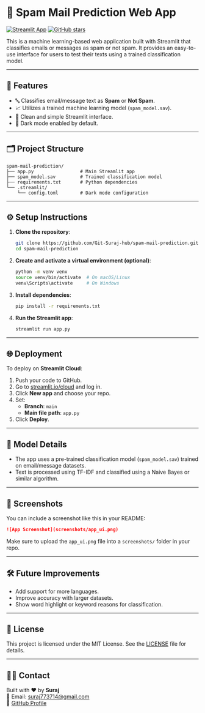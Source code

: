 
# 📧 Spam Mail Prediction Web App

[![Streamlit App](https://static.streamlit.io/badges/streamlit_badge_black_white.svg)](https://your-deployment-link.streamlit.app/)
[![GitHub stars](https://img.shields.io/github/stars/Git-Suraj-hub/spam-mail-prediction?style=social)](https://github.com/Git-Suraj-hub/spam-mail-prediction)

This is a machine learning-based web application built with Streamlit that classifies emails or messages as spam or not spam. It provides an easy-to-use interface for users to test their texts using a trained classification model.

---

## 🚀 Features

- 🔤 Classifies email/message text as **Spam** or **Not Spam**.
- 📈 Utilizes a trained machine learning model (`spam_model.sav`).
- 🧠 Clean and simple Streamlit interface.
- 🌙 Dark mode enabled by default.

---

## 🗂 Project Structure

```
spam-mail-prediction/
├── app.py                 # Main Streamlit app
├── spam_model.sav         # Trained classification model
├── requirements.txt       # Python dependencies
└── .streamlit/
    └── config.toml        # Dark mode configuration
```

---

## ⚙️ Setup Instructions

1. **Clone the repository**:

   ```bash
   git clone https://github.com/Git-Suraj-hub/spam-mail-prediction.git
   cd spam-mail-prediction
   ```

2. **Create and activate a virtual environment (optional)**:

   ```bash
   python -m venv venv
   source venv/bin/activate  # On macOS/Linux
   venv\Scripts\activate     # On Windows
   ```

3. **Install dependencies**:

   ```bash
   pip install -r requirements.txt
   ```

4. **Run the Streamlit app**:

   ```bash
   streamlit run app.py
   ```

---

## 🌐 Deployment

To deploy on **Streamlit Cloud**:

1. Push your code to GitHub.
2. Go to [streamlit.io/cloud](https://streamlit.io/cloud) and log in.
3. Click **New app** and choose your repo.
4. Set:
   - **Branch**: `main`
   - **Main file path**: `app.py`
5. Click **Deploy**.

---

## 🧠 Model Details

- The app uses a pre-trained classification model (`spam_model.sav`) trained on email/message datasets.
- Text is processed using TF-IDF and classified using a Naive Bayes or similar algorithm.

---

## 📸 Screenshots

You can include a screenshot like this in your README:

```markdown
![App Screenshot](screenshots/app_ui.png)
```

Make sure to upload the `app_ui.png` file into a `screenshots/` folder in your repo.

---

## 🛠 Future Improvements

- Add support for more languages.
- Improve accuracy with larger datasets.
- Show word highlight or keyword reasons for classification.

---

## 📄 License

This project is licensed under the MIT License. See the [LICENSE](LICENSE) file for details.

---

## 🙋‍♂️ Contact

Built with ❤️ by **Suraj**  
📧 Email: suraj773714@gmail.com  
🔗 [GitHub Profile](https://github.com/Git-Suraj-hub)
